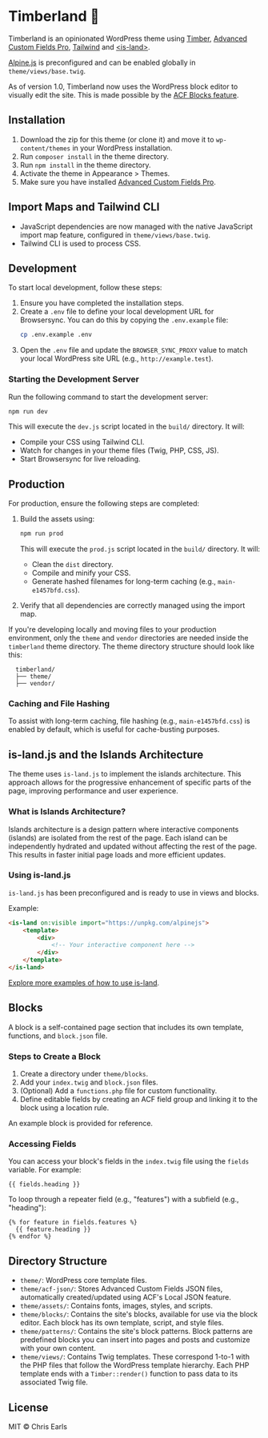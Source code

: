 # Timberland :evergreen_tree:

Timberland is an opinionated WordPress theme using [Timber](https://www.upstatement.com/timber/), [Advanced Custom Fields Pro](https://www.advancedcustomfields.com/), [Tailwind](https://tailwindcss.com/) and [&lt;is-land&gt;](https://is-land.11ty.dev/).

[Alpine.js](https://github.com/alpinejs/alpine) is preconfigured and can be enabled globally in `theme/views/base.twig`.

As of version 1.0, Timberland now uses the WordPress block editor to visually edit the site. This is made possible by the [ACF Blocks feature](https://www.advancedcustomfields.com/resources/blocks/).

## Installation

1. Download the zip for this theme (or clone it) and move it to `wp-content/themes` in your WordPress installation.
2. Run `composer install` in the theme directory.
3. Run `npm install` in the theme directory.
4. Activate the theme in Appearance > Themes.
5. Make sure you have installed [Advanced Custom Fields Pro](https://www.advancedcustomfields.com/).

## Import Maps and Tailwind CLI

- JavaScript dependencies are now managed with the native JavaScript import map feature, configured in `theme/views/base.twig`.
- Tailwind CLI is used to process CSS.

## Development

To start local development, follow these steps:

1. Ensure you have completed the installation steps.
2. Create a `.env` file to define your local development URL for Browsersync. You can do this by copying the `.env.example` file:
   ```bash
   cp .env.example .env
   ```
3. Open the `.env` file and update the `BROWSER_SYNC_PROXY` value to match your local WordPress site URL (e.g., `http://example.test`).

### Starting the Development Server

Run the following command to start the development server:

```bash
npm run dev
```

This will execute the `dev.js` script located in the `build/` directory. It will:
- Compile your CSS using Tailwind CLI.
- Watch for changes in your theme files (Twig, PHP, CSS, JS).
- Start Browsersync for live reloading.

## Production

For production, ensure the following steps are completed:

1. Build the assets using:

   ```bash
   npm run prod
   ```

   This will execute the `prod.js` script located in the `build/` directory. It will:
   - Clean the `dist` directory.
   - Compile and minify your CSS.
   - Generate hashed filenames for long-term caching (e.g., `main-e1457bfd.css`).

2. Verify that all dependencies are correctly managed using the import map.

If you're developing locally and moving files to your production environment, only the `theme` and `vendor` directories are needed inside the `timberland` theme directory. The theme directory structure should look like this:

```
  timberland/
  ├── theme/
  ├── vendor/
```

### Caching and File Hashing

To assist with long-term caching, file hashing (e.g., `main-e1457bfd.css`) is enabled by default, which is useful for cache-busting purposes.

## is-land.js and the Islands Architecture

The theme uses `is-land.js` to implement the islands architecture. This approach allows for the progressive enhancement of specific parts of the page, improving performance and user experience.

### What is Islands Architecture?

Islands architecture is a design pattern where interactive components (islands) are isolated from the rest of the page. Each island can be independently hydrated and updated without affecting the rest of the page. This results in faster initial page loads and more efficient updates.

### Using is-land.js

`is-land.js` has been preconfigured and is ready to use in views and blocks.

Example:

```html
<is-land on:visible import="https://unpkg.com/alpinejs">
    <template>
        <div>
            <!-- Your interactive component here -->
        </div>
    </template>
</is-land>
```

[Explore more examples of how to use is-land](https://is-land.11ty.dev/).

## Blocks

A block is a self-contained page section that includes its own template, functions, and `block.json` file.

### Steps to Create a Block

1. Create a directory under `theme/blocks`.
2. Add your `index.twig` and `block.json` files.
3. (Optional) Add a `functions.php` file for custom functionality.
4. Define editable fields by creating an ACF field group and linking it to the block using a location rule.

An example block is provided for reference.

### Accessing Fields

You can access your block's fields in the `index.twig` file using the `fields` variable. For example:

```twig
{{ fields.heading }}
```

To loop through a repeater field (e.g., "features") with a subfield (e.g., "heading"):

```twig
{% for feature in fields.features %}
  {{ feature.heading }}
{% endfor %}
```

## Directory Structure

- `theme/`: WordPress core template files.
- `theme/acf-json/`: Stores Advanced Custom Fields JSON files, automatically created/updated using ACF's Local JSON feature.
- `theme/assets/`: Contains fonts, images, styles, and scripts.
- `theme/blocks/`: Contains the site's blocks, available for use via the block editor. Each block has its own template, script, and style files.
- `theme/patterns/`: Contains the site's block patterns. Block patterns are predefined blocks you can insert into pages and posts and customize with your own content.
- `theme/views/`: Contains Twig templates. These correspond 1-to-1 with the PHP files that follow the WordPress template hierarchy. Each PHP template ends with a `Timber::render()` function to pass data to its associated Twig file.

## License

MIT © Chris Earls

